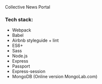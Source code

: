 Collective News Portal

### Tech stack:

 * Webpack
 * Babel
 * Airbnb styleguide + lint
 * ES6+
 * Sass
 * Node.js
 * Express
 * Passport
 * Express-session
 * MongoDB (Online version MongoLab.com)